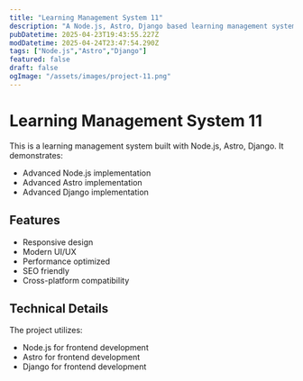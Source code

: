 ```yaml
---
title: "Learning Management System 11"
description: "A Node.js, Astro, Django based learning management system showcasing modern web development practices"
pubDatetime: 2025-04-23T19:43:55.227Z
modDatetime: 2025-04-24T23:47:54.290Z
tags: ["Node.js","Astro","Django"]
featured: false
draft: false
ogImage: "/assets/images/project-11.png"
---
```


# Learning Management System 11

This is a learning management system built with Node.js, Astro, Django. It demonstrates:

- Advanced Node.js implementation
- Advanced Astro implementation
- Advanced Django implementation

## Features

- Responsive design
- Modern UI/UX
- Performance optimized
- SEO friendly
- Cross-platform compatibility

## Technical Details

The project utilizes:

- Node.js for frontend development
- Astro for frontend development
- Django for frontend development
